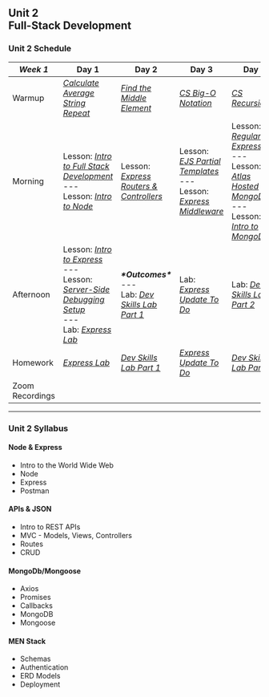 ## Unit 2 <br> Full-Stack Development

### Unit 2 Schedule
| ***Week 1*** | Day 1 | Day 2 | Day 3 | Day 4 | Day 5 |
| -- | -- | -- | -- | -- | -- |
| Warmup | [*Calculate Average*](https://www.codewars.com/kata/57a2013acf1fa5bfc4000921/train/javascript)<br>[*String Repeat*](https://www.codewars.com/kata/57a0e5c372292dd76d000d7e/train/javascript) | [*Find the Middle Element*](https://www.codewars.com/kata/545a4c5a61aa4c6916000755/train/javascript) | [*CS Big-O Notation*](/computer-science/01-cs-big-o-notation) | [*CS Recursion*](/computer-science/02-cs-recursion) | Codewars |
| Morning | Lesson: [*Intro to Full Stack Development*](/unit-2/week-1/d1-intro-full-stack/1.1-intro-fullstack-http.md)<br>---<br>Lesson: [*Intro to Node*](/unit-2/week-1/d1-intro-full-stack/1.2-intro-to-node.md) | Lesson: [*Express Routers & Controllers*](/unit-2/week-1/d2-routers-and-controllers/2.1-express-routers-controllers.md) | Lesson: [*EJS Partial Templates*](/unit-2/week-1/d3-partials-and-middleware/3.1-ejs-partial-templates.md)<br>---<br>Lesson: [*Express Middleware*](/unit-2/week-1/d3-partials-and-middleware/3.2-express-middleware.md) | Lesson: [*Regular Expressions*](/unit-2/week-1/d4-regex-and-mongodb/4.1-regular-expressions.md)<br>---<br>Lesson: [*Atlas Hosted MongoDB*](/unit-2/week-1/d4-regex-and-mongodb/4.2-atlas-hosted-mongodb.md)<br>---<br>Lesson: [*Intro to MongoDB*](/unit-2/week-1/d4-regex-and-mongodb/4.3-mongodb-intro.md) | Lesson: [*Intro to Mongoose*](/unit-2/week-1/d5-intro-mongoose/5.1-mongoose-intro.md) |
| Afternoon | Lesson: [*Intro to Express*](/unit-2/week-1/d1-intro-full-stack/1.3-intro-express.md)<br>---<br>Lesson: [*Server-Side Debugging Setup*](/unit-2/week-1/d1-intro-full-stack/1.4-server-side-debugging-setup.md)<br>---<br>Lab: [*Express Lab*](https://git.generalassemb.ly/SEIR-2-21-23/Express-Lab-HW8) | ***\*Outcomes\****<br>---<br>Lab: [*Dev Skills Lab Part 1*](https://git.generalassemb.ly/SEIR-2-21-23/Dev-Skills-Lab-Part-1-HW9) | Lab: [*Express Update To Do*](https://git.generalassemb.ly/SEIR-2-21-23/Express-Update-To-Do-HW10) | Lab: [*Dev Skills Lab Part 2*](https://git.generalassemb.ly/SEIR-2-21-23/Dev-Skills-Lab-Part-2-HW11) | Lab: [*Mongoose Flights Lab Part 1*](https://git.generalassemb.ly/SEIR-2-21-23/Mongoose-Flights-Lab-Part-1-HW12) |
| Homework | [*Express Lab*](https://git.generalassemb.ly/SEIR-2-21-23/Express-Lab-HW8) | [*Dev Skills Lab Part 1*](https://git.generalassemb.ly/SEIR-2-21-23/Dev-Skills-Lab-Part-1-HW9) | [*Express Update To Do*](https://git.generalassemb.ly/SEIR-2-21-23/Express-Update-To-Do-HW10) | [*Dev Skills Lab Part 2*](https://git.generalassemb.ly/SEIR-2-21-23/Dev-Skills-Lab-Part-2-HW11) | [*Mongoose Flights Lab Part 1*](https://git.generalassemb.ly/SEIR-2-21-23/Mongoose-Flights-Lab-Part-1-HW12) |
| Zoom Recordings |  |  |  |  |  |

----

### Unit 2 Syllabus

#### Node & Express
- Intro to the World Wide Web
- Node
- Express
- Postman
  
#### APIs & JSON
- Intro to REST APIs
- MVC - Models, Views, Controllers
- Routes
- CRUD
  
#### MongoDb/Mongoose
- Axios
- Promises
- Callbacks
- MongoDB
- Mongoose

#### MEN Stack
- Schemas
- Authentication
- ERD Models
- Deployment
